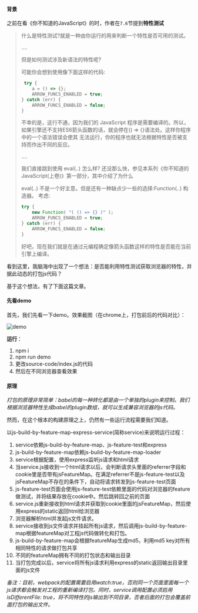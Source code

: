 #### 背景

之前在看《你不知道的JavaScript》的时，作者在`7.6`节提到**特性测试**

> 什么是特性测试?就是一种由你运行的用来判断一个特性是否可用的测试。 
>
> ....
>
> 但是如何测试涉及新语法的特性呢?
>
> 可能你会想到使用像下面这样的代码:
>
> ```javascript
>  try {
>     a = () => {};
>     ARROW_FUNCS_ENABLED = true;
> } catch (err) {
>     ARROW_FUNCS_ENABLED = false;
> }
> ```
>
> 不幸的是，这行不通，因为我们的 JavaScript 程序是需要编译的。所以，如果引擎还不支持ES6箭头函数的话，就会停在() => {}语法处。这样你程序中的一个语法错误会使其 无法运行，你的程序也就无法根据特性是否被支持而作出不同的反应。 
>
> ....
>
> 我们直接跳到使用 eval(..) 怎么样?
> 还没那么快，参见本系列《你不知道的 JavaScript(上卷)》第一部分，其中介绍了为什么 
>
> eval(..) 不是一个好主意。但是还有一种缺点少一些的选择:Function(..) 构造器。 考虑: 
>
> ```javascript
> try {
>     new Function( "( () => {} )" );
>     ARROW_FUNCS_ENABLED = true;
> } catch (err) {
>     ARROW_FUNCS_ENABLED = false;
> }
> ```
>
> 好吧，现在我们就是在通过元编程确定像箭头函数这样的特性是否能在当前引擎上编译。 

看到这里，我脑海中出现了一个想法：是否能利用特性测试获取浏览器的特性，并据此动态的打包js代码？

基于这个想法，有了下面这篇文章。



#### 先看demo

首先，我们先看一下demo。效果截图（在chrome上，打包前后的代码对比）：

![demo](https://i.imgur.com/ZPyHZbA.png)

**运行**：

1. npm i
2. npm run demo
3. 更改source-code/index.js的代码
4. 然后在不同浏览器查看效果



#### 原理

*打包的原理非常简单：babel的每一种转化都是由一个单独的plugin来控制。我们根据浏览器特性生成babel的plugin数组，就可以生成兼容浏览器的js代码。*

然而，在这个根本的构建原理之上，仍然有一些运行流程需要我们知道。

以js-build-by-feature-map-express-service(简称service)来说明运行过程：

1. service依赖js-build-by-feature-map、js-feature-test和express
2. js-build-by-feature-map依赖js-build-by-feature-map-loader
3. service根据配置，使用express监听js请求和html请求
4. 当service.js接收到一个html请求以后，会判断请求头里面的referrer字段和cookie里是否带有jsFeatureMap。在满足referrer不是js-feature-test以及jsFeatureMap不存在的条件下，自动将请求转发到js-feature-test页面
5. js-feature-test页面会使用js-feature-test依赖里面的代码对浏览器的feature做测试，并将结果存放在cookie中。然后跳转回之前的页面
6. service.js重新接收到html请求并获取到cookie里面的jsFeatureMap，然后使用express的static返回html给浏览器
7. 浏览器解析html并发起js文件请求。
8. service接收到js文件请求并挂起所有js请求，然后调用js-build-by-feature-map根据featureMap对工程js代码做转化和打包。
9. js-build-by-feature-map会根据featureMap生成md5，利用md5 key对所有相同特性的请求做打包共享
10. 不同的featureMap拥有不同的打包状态和输出目录
11. 当打包完成以后，service将所有js请求利用express的static返回输出目录里面的js文件

*备注：目前，webpack的配置需要启用watch:true，否则同一个页面里面每一个js请求都会触发对工程的重新编译打包。同时，service调用配置必须启用isDifferentFile: true，将不同特性的js输出到不同目录，否者后面的打包会覆盖前面打包的输出文件。*